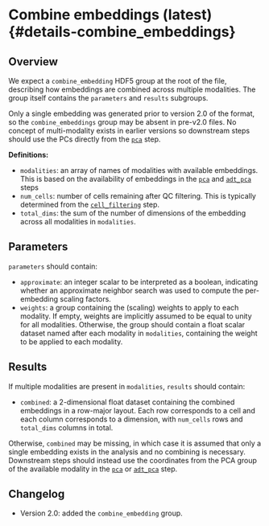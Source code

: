 # Combine embeddings (latest) {#details-combine_embeddings}

## Overview

We expect a `combine_embedding` HDF5 group at the root of the file, describing how embeddings are combined across multiple modalities.
The group itself contains the `parameters` and `results` subgroups.

Only a single embedding was generated prior to version 2.0 of the format, so the `combine_embeddings` group may be absent in pre-v2.0 files.
No concept of multi-modality exists in earlier versions so downstream steps should use the PCs directly from the [`pca`](../pca/latest.md) step.

**Definitions:**

- `modalities`: an array of names of modalities with available embeddings.
  This is based on the availability of embeddings in the [`pca`](../pca/latest.md) and [`adt_pca`](../adt_pca/latest.md) steps
- `num_cells`: number of cells remaining after QC filtering.
  This is typically determined from the [`cell_filtering`](../cell_filtering/latest.md) step.
- `total_dims`: the sum of the number of dimensions of the embedding across all modalities in `modalities`.

## Parameters

`parameters` should contain:

- `approximate`: an integer scalar to be interpreted as a boolean,
  indicating whether an approximate neighbor search was used to compute the per-embedding scaling factors.
- `weights`: a group containing the (scaling) weights to apply to each modality.
  If empty, weights are implicitly assumed to be equal to unity for all modalities.
  Otherwise, the group should contain a float scalar dataset named after each modality in `modalities`, containing the weight to be applied to each modality.

## Results

If multiple modalities are present in `modalities`, `results` should contain:

- `combined`: a 2-dimensional float dataset containing the combined embeddings in a row-major layout.
  Each row corresponds to a cell and each column corresponds to a dimension, with `num_cells` rows and `total_dims` columns in total.

Otherwise, `combined` may be missing, in which case it is assumed that only a single embedding exists in the analysis and no combining is necessary.
Downstream steps should instead use the coordinates from the PCA group of the available modality in the [`pca`](../pca/latest.md) or [`adt_pca`](../adt_pca/latest.md) step.

## Changelog

- Version 2.0: added the `combine_embedding` group.
